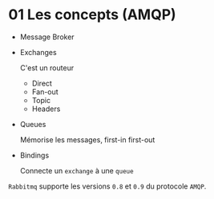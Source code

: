 # 01 Les concepts (AMQP)

- Message Broker

- Exchanges

  C'est un routeur

  - Direct
  - Fan-out
  - Topic
  - Headers

- Queues

  Mémorise les messages, first-in first-out

- Bindings

  Connecte un `exchange` à une `queue`



`Rabbitmq` supporte les versions `0.8` et `0.9` du protocole `AMQP`.

